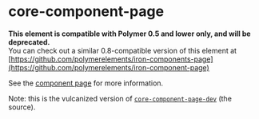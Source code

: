 core-component-page
===================

**This element is compatible with Polymer 0.5 and lower only, and will be deprecated.**  
You can check out a similar 0.8-compatible version of this element at [https://github.com/polymerelements/iron-components-page](https://github.com/polymerelements/iron-component-page)

See the [component page](https://www.polymer-project.org/0.5/docs/elements/core-component-page.html) for more information.

Note: this is the vulcanized version of [`core-component-page-dev`](https://github.com/Polymer/core-component-page-dev) (the source).
